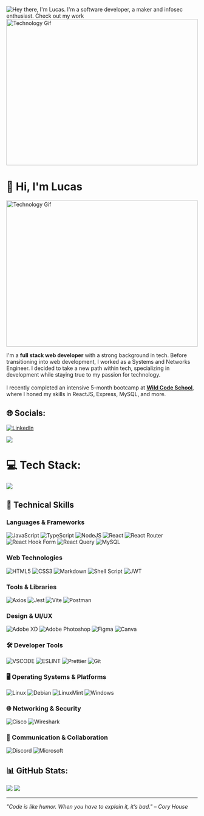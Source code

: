 ![Hey there, I'm Lucas. I'm a software developer, a maker and infosec enthusiast. Check out my work](https://github.com/LucasBbe/LucasBbe/raw/main/header.gif)
<img src="./tech.gif" alt="Technology Gif" style="width: 100%; height: 24rem; object-fit: cover;">

# 👋 Hi, I'm Lucas
<img src="./tech.gif" alt="Technology Gif" style="width: 100%; height: 24rem; object-fit: cover;">


I'm a **full stack web developer** with a strong background in tech. Before transitioning into web development, I worked as a Systems and Networks Engineer. I decided to take a new path within tech, specializing in development while staying true to my passion for technology.<br><br>I recently completed an intensive 5-month bootcamp at [**Wild Code School**](https://www.wildcodeschool.com/fr-fr/), where I honed my skills in ReactJS, Express, MySQL, and more.

## 🌐 Socials:
[![LinkedIn](https://img.shields.io/badge/LinkedIn-%230077B5.svg?logo=linkedin&logoColor=white)](https://linkedin.com/in/www.linkedin.com/in/damien-goguet-63a749180) 

![](https://quotes-github-readme.vercel.app/api?type=horizontal&theme=radical)

# 💻 Tech Stack:

![](https://github-readme-stats.vercel.app/api/top-langs/?username=dampherrr&theme=radical&hide_border=false&include_all_commits=true&count_private=true&layout=compact)

## 🔧 Technical Skills

### **Languages & Frameworks**
![JavaScript](https://img.shields.io/badge/javascript-%23323330.svg?style=for-the-badge&logo=javascript&logoColor=%23F7DF1E)
![TypeScript](https://img.shields.io/badge/typescript-%23007ACC.svg?style=for-the-badge&logo=typescript&logoColor=white)
![NodeJS](https://img.shields.io/badge/node.js-6DA55F?style=for-the-badge&logo=node.js&logoColor=white)
![React](https://img.shields.io/badge/react-%2320232a.svg?style=for-the-badge&logo=react&logoColor=%2361DAFB)
![React Router](https://img.shields.io/badge/React_Router-CA4245?style=for-the-badge&logo=react-router&logoColor=white)
![React Hook Form](https://img.shields.io/badge/React%20Hook%20Form-%23EC5990.svg?style=for-the-badge&logo=reacthookform&logoColor=white)
![React Query](https://img.shields.io/badge/-React%20Query-FF4154?style=for-the-badge&logo=react%20query&logoColor=white)
![MySQL](https://img.shields.io/badge/mysql-4479A1.svg?style=for-the-badge&logo=mysql&logoColor=white)

### **Web Technologies**
![HTML5](https://img.shields.io/badge/html5-%23E34F26.svg?style=for-the-badge&logo=html5&logoColor=white)
![CSS3](https://img.shields.io/badge/css3-%231572B6.svg?style=for-the-badge&logo=css3&logoColor=white)
![Markdown](https://img.shields.io/badge/markdown-%23000000.svg?style=for-the-badge&logo=markdown&logoColor=white)
![Shell Script](https://img.shields.io/badge/shell_script-%23121011.svg?style=for-the-badge&logo=gnu-bash&logoColor=white)
![JWT](https://img.shields.io/badge/JWT-black?style=for-the-badge&logo=JSON%20web%20tokens)

### **Tools & Libraries**
![Axios](https://img.shields.io/badge/axios-671ddf?&style=for-the-badge&logo=axios&logoColor=white)
![Jest](https://img.shields.io/badge/Jest-C21325?style=for-the-badge&logo=jest&logoColor=white)
![Vite](https://img.shields.io/badge/Vite-B73BFE?style=for-the-badge&logo=vite&logoColor=FFD62E)
![Postman](https://img.shields.io/badge/Postman-FF6C37?style=for-the-badge&logo=Postman&logoColor=white)

### **Design & UI/UX**
![Adobe XD](https://img.shields.io/badge/Adobe%20XD-470137?style=for-the-badge&logo=Adobe%20XD&logoColor=#FF61F6)
![Adobe Photoshop](https://img.shields.io/badge/adobe%20photoshop-%2331A8FF.svg?style=for-the-badge&logo=adobe%20photoshop&logoColor=white)
![Figma](https://img.shields.io/badge/Figma-F24E1E?style=for-the-badge&logo=figma&logoColor=white)
![Canva](https://img.shields.io/badge/Canva-%2300C4CC.svg?&style=for-the-badge&logo=Canva&logoColor=white)

### 🛠️ Developer Tools

![VSCODE](https://img.shields.io/badge/VSCode-0078D4?style=for-the-badge&logo=visual%20studio%20code&logoColor=whit)
![ESLINT](https://img.shields.io/badge/eslint-3A33D1?style=for-the-badge&logo=eslint&logoColor=white)
![Prettier](https://img.shields.io/badge/prettier-1A2C34?style=for-the-badge&logo=prettier&logoColor=F7BA3E)
![Git](https://img.shields.io/badge/Git-F05032?style=for-the-badge&logo=git&logoColor=white)

### 🖥️ Operating Systems & Platforms

![Linux](https://img.shields.io/badge/Linux-FCC624?style=for-the-badge&logo=linux&logoColor=black)
![Debian](https://img.shields.io/badge/Debian-A81D33?style=for-the-badge&logo=debian&logoColor=white)
![LinuxMint](https://img.shields.io/badge/Linux_Mint-87CF3E?style=for-the-badge&logo=linux-mint&logoColor=white)
![Windows](https://img.shields.io/badge/Windows-0078D6?style=for-the-badge&logo=windows&logoColor=white)

### 🌐 Networking & Security

![Cisco](https://img.shields.io/badge/CISCO-1BA0D7?style=for-the-badge&logo=cisco&logoColor=white)
![Wireshark](https://img.shields.io/badge/Wireshark-1679A7?style=for-the-badge&logo=Wireshark&logoColor=white)

### 📡 Communication & Collaboration

![Discord](https://img.shields.io/badge/Discord-5865F2?style=for-the-badge&logo=discord&logoColor=whit)
![Microsoft](https://img.shields.io/badge/Microsoft-666666?style=for-the-badge&logo=microsoft&logoColor=white)

## 📊 GitHub Stats:
![](https://github-readme-stats.vercel.app/api?username=LucasBbe&theme=radical&hide_border=false&include_all_commits=true&count_private=true)
![](https://github-readme-streak-stats.herokuapp.com/?user=LucasBbe&theme=radical&hide_border=false)<br/>

---


*"Code is like humor. When you have to explain it, it’s bad." – Cory House*
